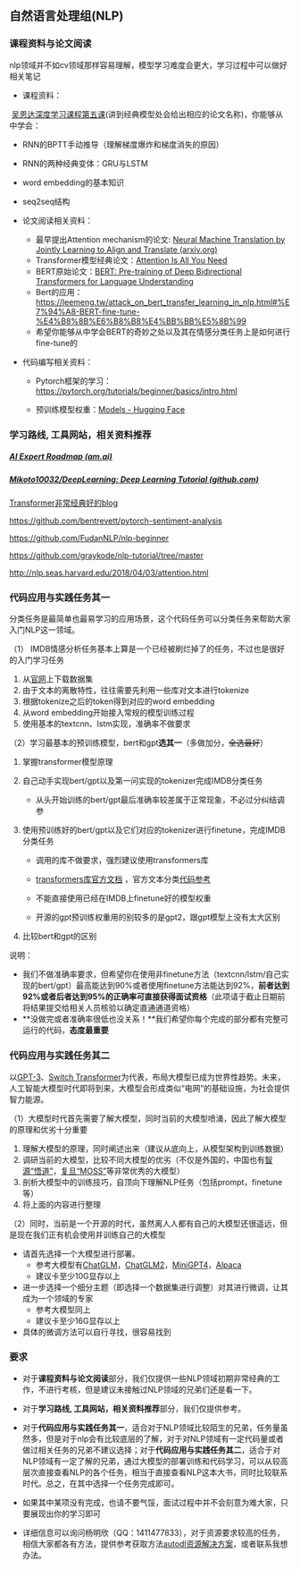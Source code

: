 ## 自然语言处理组(NLP)

### 课程资料与论文阅读

nlp领域并不如cv领域那样容易理解，模型学习难度会更大，学习过程中可以做好相关笔记

- 课程资料：
  

​		[吴恩达深度学习课程第五课](https://www.bilibili.com/video/BV1F4411y7BA)(讲到经典模型处会给出相应的论文名称)，你能够从中学会：

- RNN的BPTT手动推导（理解梯度爆炸和梯度消失的原因）

- RNN的两种经典变体：GRU与LSTM

- word embedding的基本知识

- seq2seq结构

- 论文阅读相关资料：

  - 最早提出Attention mechanism的论文: [ Neural Machine Translation by Jointly Learning to Align and Translate (arxiv.org)](https://arxiv.org/abs/1409.0473)
  - Transformer模型经典论文：[Attention Is All You Need](https://arxiv.org/abs/1706.03762)
  - BERT原始论文：[BERT: Pre-training of Deep Bidirectional Transformers for Language Understanding](https://arxiv.org/abs/1810.04805)
  - Bert的应用：<https://leemeng.tw/attack_on_bert_transfer_learning_in_nlp.html#%E7%94%A8-BERT-fine-tune-%E4%B8%8B%E6%B8%B8%E4%BB%BB%E5%8B%99>
  - 希望你能够从中学会BERT的奇妙之处以及其在情感分类任务上是如何进行fine-tune的

- 代码编写相关资料：

  - Pytorch框架的学习：https://pytorch.org/tutorials/beginner/basics/intro.html

  - 预训练模型权重：[Models - Hugging Face](https://huggingface.co/models)

### 学习路线, 工具网站，相关资料推荐

##### [AI Expert Roadmap (am.ai)](https://i.am.ai/roadmap/#note) 

##### [Mikoto10032/DeepLearning: Deep Learning Tutorial (github.com)](https://github.com/Mikoto10032/DeepLearning)

[Transformer非常经典好的blog](https://jalammar.github.io/illustrated-transformer/)

https://github.com/bentrevett/pytorch-sentiment-analysis 

https://github.com/FudanNLP/nlp-beginner 

https://github.com/graykode/nlp-tutorial/tree/master 

http://nlp.seas.harvard.edu/2018/04/03/attention.html

### 代码应用与实践任务其一

分类任务是最简单也最易学习的应用场景，这个代码任务可以分类任务来帮助大家入门NLP这一领域。

（1） IMDB情感分析任务基本上算是一个已经被刷烂掉了的任务，不过也是很好的入门学习任务

1. 从[官网](https://ai.stanford.edu/~amaas/data/sentiment/)上下载数据集
2. 由于文本的离散特性，往往需要先利用一些库对文本进行tokenize
3. 根据tokenize之后的token得到对应的word embedding
4. 从word embedding开始接入常规的模型训练过程
5. 使用基本的textcnn、lstm实现，准确率不做要求

（2）学习最基本的预训练模型，bert和gpt**选其一**（多做加分，~~全选最好~~）

1. 掌握transformer模型原理

2. 自己动手实现bert/gpt以及第一问实现的tokenizer完成IMDB分类任务

   * 从头开始训练的bert/gpt最后准确率较差属于正常现象，不必过分纠结调参

3. 使用预训练好的bert/gpt以及它们对应的tokenizer进行finetune，完成IMDB分类任务

   * 调用的库不做要求，强烈建议使用transformers库

   * [transformers库官方文档](https://huggingface.co/docs/transformers/training) ，官方文本分类[代码参考](https://github.com/huggingface/transformers/blob/main/examples/pytorch/text-classification/)
   * 不能直接使用已经在IMDB上finetune好的模型权重
   * 开源的gpt预训练权重用的别较多的是gpt2，跟gpt模型上没有太大区别

4. 比较bert和gpt的区别

说明：

* 我们不做准确率要求，但希望你在使用非finetune方法（textcnn/lstm/自己实现的bert/gpt）最高能达到90%或者使用finetune方法能达到92%，**前者达到92%或者后者达到95%的正确率可直接获得面试资格**（此项请于截止日期前将结果提交给相关人员核验以确定直通通道资格）
* **没做完或者准确率很低也没关系！**我们希望你每个完成的部分都有完整可运行的代码，**态度最重要**



### 代码应用与实践任务其二

以[GPT-3](https://openai.com/blog/gpt-3-apps)、[Switch Transformer](https://arxiv.org/abs/2101.03961)为代表，布局大模型已成为世界性趋势。未来，人工智能大模型时代即将到来，大模型会形成类似“电网”的基础设施，为社会提供智力能源。

（1）大模型时代首先需要了解大模型，同时当前的大模型喷涌，因此了解大模型的原理和优劣十分重要

1. 理解大模型的原理，同时阐述出来（建议从底向上，从模型架构到训练数据）
2. 调研当前的大模型，比较不同大模型的优劣（不仅是外国的，中国也有[智源“悟道”](https://www.baai.ac.cn/portal/article/index/cid/49/id/518.html)，[复旦“MOSS”](https://github.com/OpenLMLab/MOSS)等非常优秀的大模型）
3. 剖析大模型中的训练技巧，自顶向下理解NLP任务（包括prompt，finetune等）
4. 将上面的内容进行整理

（2）同时，当前是一个开源的时代，虽然离人人都有自己的大模型还很遥远，但是现在我们正有机会使用并训练自己的大模型

- 请首先选择一个大模型进行部署。
  - 参考大模型有[ChatGLM](https://github.com/THUDM/ChatGLM-6B)，[ChatGLM2](https://github.com/THUDM/ChatGLM2-6B)，[MiniGPT4](https://github.com/Vision-CAIR/MiniGPT-4)，[Alpaca](https://github.com/tatsu-lab/stanford_alpaca)
  - 建议卡至少10G显存以上
- 进一步选择一个细分主题（即选择一个数据集进行调整）对其进行微调，让其成为一个领域的专家
  - 参考大模型同上
  - 建议卡至少16G显存以上
- 具体的微调方法可以自行寻找，很容易找到

### 要求

- 对于**课程资料与论文阅读**部分，我们仅提供一些NLP领域初期非常经典的工作，不进行考核，但是建议未接触过NLP领域的兄弟们还是看一下。
- 对于**学习路线, 工具网站，相关资料推荐**部分，我们仅提供参考。

- 对于**代码应用与实践任务其一**，适合对于NLP领域比较陌生的兄弟，任务量虽然多，但是对于nlp会有比较底层的了解，对于对NLP领域有一定代码量或者做过相关任务的兄弟不建议选择；对于**代码应用与实践任务其二**，适合于对NLP领域有一定了解的兄弟，通过大模型的部署训练和代码学习，可以从较高层次直接查看NLP的各个任务，相当于直接查看NLP这本大书，同时比较联系时代。总之，在其中选择一个任务完成即可。
- 如果其中某项没有完成，也请不要气馁，面试过程中并不会刻意为难大家，只要展现出你的学习即可
- 详细信息可以询问杨明欣（QQ：1411477833），对于资源要求较高的任务，相信大家都各有方法，提供参考获取方法[autodl资源解决方案](https://www.autodl.com/)，或者联系我想办法。
